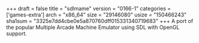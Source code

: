 +++
draft = false
title = "sdlmame"
version = "0166-1"
categories = ['games-extra']
arch = "x86_64"
size = "29146080"
usize = "150466243"
sha1sum = "3325e7dd4cbe0e5a870760dff015331340719683"
+++
A port of the popular Multiple Arcade Machine Emulator using SDL with OpenGL support.